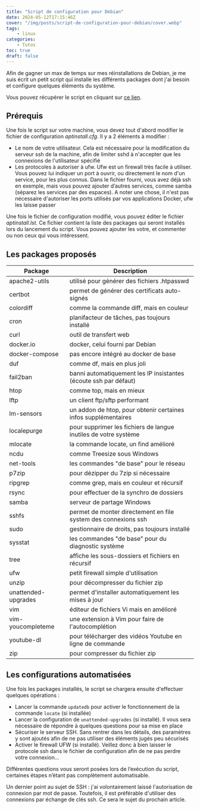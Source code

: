 ```yaml
---
title: "Script de configuration pour Debian"
date: 2024-05-12T17:15:46Z
cover: "/img/posts/script-de-configuration-pour-debian/cover.webp"
tags:
    - linux
categories:
    - Tutos
toc: true
draft: false
---
```


Afin de gagner un max de temps sur mes réinstallations de Debian, je me suis écrit un petit script qui installe les différents packages dont j'ai besoin et configure quelques éléments du système.

Vous pouvez récupérer le script en cliquant sur [ce lien](https://github.com/jeremky/aptinstall.sh/archive/refs/heads/main.zip).

## Prérequis

Une fois le script sur votre machine, vous devez tout d'abord modifier le fichier de configuration *aptinstall.cfg*. Il y a 2 éléments à modifier :

- Le nom de votre utilisateur. Cela est nécessaire pour la modification du serveur ssh de la machine, afin de limiter sshd à n'accepter que les connexions de l'utilisateur spécifié
- Les protocoles à autoriser à ufw. Ufw est un firewall très facile à utiliser. Vous pouvez lui indiquer un port à ouvrir, ou directement le nom d'un service, pour les plus connus. Dans le fichier fourni, vous avez déjà ssh en exemple, mais vous pouvez ajouter d’autres services, comme samba (séparez les services par des espaces). A noter une chose, il n'est pas nécessaire d'autoriser les ports utilisés par vos applications Docker, ufw les laisse passer

Une fois le fichier de configuration modifié, vous pouvez éditer le fichier *aptinstall.lst*. Ce fichier contient la liste des packages qui seront installés lors du lancement du script. Vous pouvez ajouter les votre, et commenter ou non ceux qui vous intéressent.

## Les packages proposés

| Package  | Description |
| -------- | ------- |
| apache2-utils       | utilisé pour générer des fichiers .htpasswd |
| certbot             | permet de générer des certificats auto-signés | 
| colordiff           | comme la commande diff, mais en couleur |
| cron                | planifacteur de tâches, pas toujours installé |
| curl                | outil de transfert web |
| docker.io           | docker, celui fourni par Debian |
| docker-compose      | pas encore intégré au docker de base |
| duf                 | comme df, mais en plus joli |
| fail2ban            | banni automatiquement les IP insistantes (écoute ssh par défaut) |
| htop                | comme top, mais en mieux |
| lftp                | un client ftp/sftp performant |
| lm-sensors          | un addon de htop, pour obtenir certaines infos supplémentaires |
| localepurge         | pour supprimer les fichiers de langue inutiles de votre système |
| mlocate             | la commande locate, un find amélioré |
| ncdu                | comme Treesize sous Windows |
| net-tools           | les commandes "de base" pour le réseau |
| p7zip               | pour dézipper du 7zip si nécessaire |
| ripgrep             | comme grep, mais en couleur et récursif |
| rsync               | pour effectuer de la synchro de dossiers |
| samba               | serveur de partage Windows |
| sshfs               | permet de monter directement en file system des connexions ssh |
| sudo                | gestionnaire de droits, pas toujours installé |
| sysstat             | les commandes "de base" pour du diagnostic système |
| tree                | affiche les sous-dossiers et fichiers en récursif |
| ufw                 | petit firewall simple d'utilisation |
| unzip               | pour décompresser du fichier zip |
| unattended-upgrades | permet d'installer automatiquement les mises à jour |
| vim                 | éditeur de fichiers Vi mais en amélioré |
| vim-youcompleteme   | une extension à Vim pour faire de l'autocomplétion |
| youtube-dl          | pour télécharger des vidéos Youtube en ligne de commande |
| zip                 | pour compresser du fichier zip |

## Les configurations automatisées

Une fois les packages installés, le script se chargera ensuite d'effectuer quelques opérations :

- Lancer la commande `updatedb` pour activer le fonctionnement de la commande `locate` (si installée)
- Lancer la configuration de `unattended-upgrades` (si installé). Il vous sera nécessaire de répondre à quelques questions pour sa mise en place
- Sécuriser le serveur SSH. Sans rentrer dans les détails, des paramètres y sont ajoutés afin de ne pas utiliser des éléments jugés peu sécurisés
- Activer le firewall UFW (si installé). Veillez donc à bien laisser le protocole ssh dans le fichier de configuration afin de ne pas perdre votre connexion...

Différentes questions vous seront posées lors de l’exécution du script, certaines étapes n’étant pas complètement automatisable.

Un dernier point au sujet de SSH : j'ai volontairement laissé l'autorisation de connexion par mot de passe. Toutefois, il est préférable d'utiliser des connexions par échange de clés ssh. Ce sera le sujet du prochain article.
